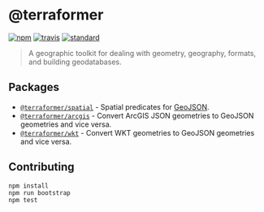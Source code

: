 # @terraformer

[![npm][npm-image]][npm-url]
[![travis][travis-image]][travis-url]
[![standard][standard-image]][standard-url]

[npm-image]: https://img.shields.io/npm/v/@terraformer/arcgis.svg?style=flat-square
[npm-url]: https://www.npmjs.com/package/@terraformer/arcgis
[travis-image]: https://img.shields.io/travis/terraformer-js/terraformer/master.svg?style=flat-square
[travis-url]: https://travis-ci.org/terraformer-js/terraformer
[standard-image]: https://img.shields.io/badge/code%20style-semistandard-brightgreen.svg?style=flat-square
[standard-url]: http://npm.im/semistandard

> A geographic toolkit for dealing with geometry, geography, formats, and building geodatabases.

## Packages

* [`@terraformer/spatial`](./packages/spatial/) - Spatial predicates for [GeoJSON](https://tools.ietf.org/html/rfc7946).
* [`@terraformer/arcgis`](./packages/arcgis/)  -  Convert ArcGIS JSON geometries to GeoJSON geometries and vice versa.
* [`@terraformer/wkt`](./packages/wkt/) - Convert WKT geometries to GeoJSON geometries and vice versa.

## Contributing

```shell
npm install
npm run bootstrap
npm test
```
